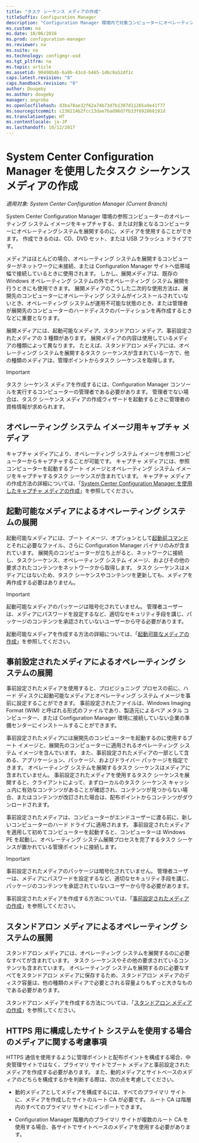 ```yaml
---
title: "タスク シーケンス メディアの作成"
titleSuffix: Configuration Manager
description: "Configuration Manager 環境内で対象コンピューターにオペレーティング システムを展開するため、CD などのタスク シーケンス メディアを作成します。"
ms.custom: na
ms.date: 10/06/2016
ms.prod: configuration-manager
ms.reviewer: na
ms.suite: na
ms.technology: configmgr-osd
ms.tgt_pltfrm: na
ms.topic: article
ms.assetid: 90498b4b-6a9b-43cd-b465-1d6c9a52df1c
caps.latest.revision: "8"
caps.handback.revision: "0"
author: Dougeby
ms.author: dougeby
manager: angrobe
ms.openlocfilehash: d3ba78ae32f62a74b73d7b1387d11265a9e41f77
ms.sourcegitcommit: c236214b2fcc13dae7bad96d7fb33f692868191d
ms.translationtype: HT
ms.contentlocale: ja-JP
ms.lasthandoff: 10/12/2017
---
```

# <a name="create-task-sequence-media-with-system-center-configuration-manager"></a>System Center Configuration Manager を使用したタスク シーケンス メディアの作成

*適用対象: System Center Configuration Manager (Current Branch)*

System Center Configuration Manager 環境の参照コンピューターのオペレーティング システム イメージをキャプチャする、または対象となるコンピューターにオペレーティングシステムを展開するのに、メディアを使用することができます。 作成できるのは、CD、DVD セット、または USB フラッシュ ドライブです。  

 メディアはほとんどの場合、オペレーティング システムを展開するコンピューターがネットワークに未接続、または Configuration Manager サイトへ低帯域幅で接続しているときに使用されます。 しかし、展開メディアは、既存の Windows オペレーティング システムの外でオペレーティング システム 展開を行うときにも使用できます。 展開メディアのこうした二次的な使用方法は、展開先のコンピューターにオペレーティング システムがインストールされていないとき、オペレーティング システムが運用不可能な状態のとき、または管理者が展開先のコンピューターのハードディスクのパーティションを再作成するときなどに重要となります。  

 展開メディアには、起動可能なメディア、スタンドアロン メディア、事前設定されたメディアの 3 種類があります。 展開メディアの内容は使用しているメディアの種類によって異なります。 たとえば、スタンドアロン メディアには、オペレーティング システムを展開するタスク シーケンスが含まれている一方で、他の種類のメディアは、管理ポイントからタスク シーケンスを取得します。  

> [!IMPORTANT]  
>  タスク シーケンス メディアを作成するには、Configuration Manager コンソールを実行するコンピューターの管理者である必要があります。 管理者でない場合は、タスク シーケンス メディアの作成ウィザードを起動するときに管理者の資格情報が求められます。  

##  <a name="BKMK_PlanCaptureMedia"></a> オペレーティング システム イメージ用キャプチャ メディア  
 キャプチャ メディアにより、オペレーティング システム イメージを参照コンピューターからキャプチャすることが可能です。 キャプチャ メディアには、参照コンピューターを起動するブート イメージとオペレーティング システム イメージをキャプチャするタスク シーケンスが含まれています。 キャプチャ メディアの作成方法の詳細については、「[System Center Configuration Manager を使用したキャプチャ メディアの作成](create-capture-media.md)」を参照してください。  

##  <a name="BKMK_PlanBootableMedia"></a> 起動可能なメディアによるオペレーティング システムの展開  
 起動可能なメディアには、ブート イメージ、オプションとして[起動前コマンド](../understand/prestart-commands-for-task-sequence-media.md)とそれに必要なファイル、さらに Configuration Manager バイナリのみが含まれています。 展開先のコンピューターが立ち上がると、ネットワークに接続し、タスクシーケンス、オペレーティング システム イメージ、およびその他の要求されたコンテンツをネットワークから取得します。 タスク シーケンスはメディアにはないため、タスク シーケンスやコンテンツを更新しても、メディアを再作成する必要はありません。  

> [!IMPORTANT]  
>  起動可能なメディアのパッケージは暗号化されていません。 管理者ユーザーは、メディアにパスワードを設定するなど、適切なセキュリティ手段を講じ、パッケージのコンテンツを承認されていないユーザーから守る必要があります。  

 起動可能なメディアを作成する方法の詳細については、「[起動可能なメディアの作成](create-bootable-media.md)」を参照してください。  

##  <a name="BKMK_PlanPrestagedMedia"></a> 事前設定されたメディアによるオペレーティング システムの展開  
 事前設定されたメディアを使用すると、プロビジョニング プロセスの前に、ハード ディスクに起動可能なメディアとオペレーティング システム イメージを事前に設定することができます。 事前設定されたファイルは、Windows Imaging Format (WIM) と呼ばれる形式のファイルであり、製造元によるベア メタル コンピューター、または Configuration Manager 環境に接続していない企業の準備センターにインストールすることができます。  

 事前設定されたメディアには展開先のコンピューターを起動するのに使用するブート イメージと、展開先のコンピューターに適用されるオペレーティング システム イメージを含んでいます。 また、事前設定されたメディアの一部として含める、アプリケーション、パッケージ、およびドライバー パッケージを指定できます。 オペレーティング システムを展開するタスク シーケンスはメディアに含まれていません。 事前設定されたメディアを使用するタスク シーケンスを展開すると、クライアントによって、まずローカルのタスク シーケンス キャッシュ内に有効なコンテンツがあることが確認され、コンテンツが見つからない場合、またはコンテンツが改訂された場合は、配布ポイントからコンテンツがダウンロードされます。  

 事前設定されたメディアは、コンピューターがエンドユーザーに渡る前に、新しいコンピューターのハード ドライブに適用されます。 事前設定されたメディアを適用して初めてコンピューターを起動すると、コンピューターは Windows PE を起動し、オペレーティング システム展開プロセスを完了するタスク シーケンスが置かれている管理ポイントに接続します。  

> [!IMPORTANT]  
>  事前設定されたメディアのパッケージは暗号化されていません。 管理者ユーザーは、メディアにパスワードを設定するなど、適切なセキュリティ手段を講じ、パッケージのコンテンツを承認されていないユーザーから守る必要があります。  

 事前設定されたメディアを作成する方法については、「[事前設定されたメディアの作成](create-prestaged-media.md)」を参照してください。  

##  <a name="BKMK_PlanStandaloneMedia"></a> スタンドアロン メディアによるオペレーティング システムの展開  
 スタンドアロン メディアには、オペレーティング システムを展開するのに必要なすべてが含まれています。 タスク シーケンスやその他の要求されているコンテンツも含まれています。 オペレーティング システムを展開するのに必要なすべてをスタンドアロン メディアに保存するため、スタンドアロン メディアのディスク容量は、他の種類のメディアで必要とされる容量よりもずっと大きなものである必要があります。  

 スタンドアロン メディアを作成する方法については、「[スタンドアロン メディアの作成](create-stand-alone-media.md)」を参照してください。  

## <a name="media-considerations-when-using-site-systems-configured-for-https"></a>HTTPS 用に構成したサイト システムを使用する場合のメディアに関する考慮事項  
 HTTPS 通信を使用するように管理ポイントと配布ポイントを構成する場合、中央管理サイトではなく、プライマリ サイトでブート メディアと事前設定されたメディアを作成する必要があります。 また、動的メディアとサイトベースのメディアのどちらを構成するかを判断する際は、次の点を考慮してください。  

-   動的メディアとしてメディアを構成するには、すべてのプライマリ サイトに、メディアを作成したサイトのルート CA が必要です。 ルート CA は階層内のすべてのプライマリ サイトにインポートできます。  

-   Configuration Manager 階層内のプライマリ サイトが複数のルート CA を使用する場合、各サイトでサイトベースのメディアを使用する必要があります。  
